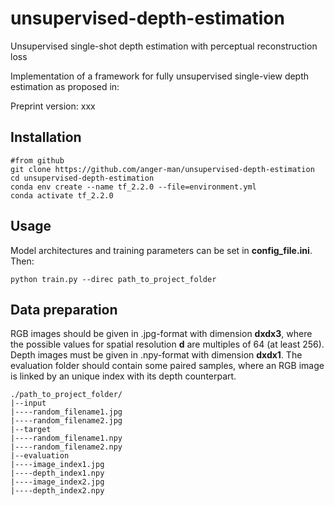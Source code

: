 # unsupervised-depth-estimation
Unsupervised single-shot depth estimation with perceptual reconstruction loss

Implementation of a framework for fully unsupervised single-view depth estimation as proposed in:

Preprint version: xxx

## Installation

```
#from github
git clone https://github.com/anger-man/unsupervised-depth-estimation
cd unsupervised-depth-estimation
conda env create --name tf_2.2.0 --file=environment.yml
conda activate tf_2.2.0
```
## Usage

Model architectures and training parameters can be set in **config_file.ini**.
Then:
```
python train.py --direc path_to_project_folder
```
## Data preparation

RGB images should be given in .jpg-format with dimension **dxdx3**, where the possible values for spatial resolution **d** are multiples of 64 (at least 256). Depth images must be given in .npy-format with dimension **dxdx1**. The evaluation folder should contain some paired samples, where an RGB image is linked by an unique index with its depth counterpart.

```
./path_to_project_folder/
|--input
|----random_filename1.jpg
|----random_filename2.jpg
|--target
|----random_filename1.npy
|----random_filename2.npy
|--evaluation
|----image_index1.jpg
|----depth_index1.npy
|----image_index2.jpg
|----depth_index2.npy
```

